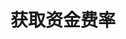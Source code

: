 ---
title: 获取资金费率
position_number: 16
type: get
description: /v1/public/q/funding-rate
parameters:
    -
        name: symbol
        type: string
        mandatory: true
        default: N/A
        description: 交易对
        ranges:
content_markdown: 注：**此方法不需要签名**
left_code_blocks:
    -
        code_block: "public void getKLine() {\r\n\tString text = HttpUtil.get(URL + \"/data/api/v1/getKLine?market=btc_usdt&type=1min&since=0\");\r\n\tSystem.out.println(text);\r\n}"
        title: Java
        language: java
right_code_blocks:
    -
        code_block: "{\n\t\"error\": {\n\t\t\"code\": \"\",\n\t\t\"msg\": \"\"\n\t},\n\t\"msgInfo\": \"\",\n\t\"result\": {\n\t\t\"fundingRate\": 0,\n\t\t\"nextCollectionTime\": 0,\n\t\t\"symbol\": \"\"\n\t},\n\t\"returnCode\": 0\n}"
        title: Response
        language: json
---